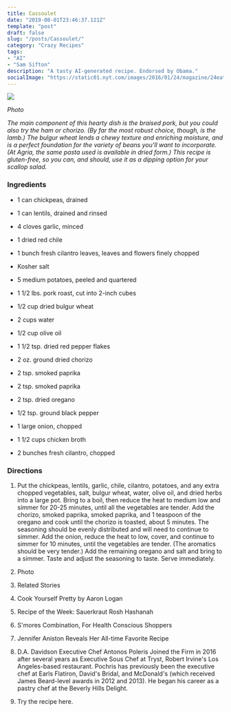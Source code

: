 ```yaml
---
title: Cassoulet
date: "2019-08-01T23:46:37.121Z"
template: "post"
draft: false
slug: "/posts/Cassoulet/"
category: "Crazy Recipes"
tags:
- "AI"
- "Sam Sifton"
description: "A tasty AI-generated recipe. Endorsed by Obama."
socialImage: "https://static01.nyt.com/images/2016/01/24/magazine/24eat/24mag-24eat-t_CA1-superJumbo.jpg"
---
```


![](https://static01.nyt.com/images/2016/01/24/magazine/24eat/24mag-24eat-t_CA1-superJumbo.jpg)

*Photo*

*The main component of this hearty dish is the braised pork, but you could also try the ham or chorizo. (By far the most robust choice, though, is the lamb.) The bulgur wheat lends a chewy texture and enriching moisture, and is a perfect foundation for the variety of beans you'll want to incorporate. (At Agria, the same pasta used is available in dried form.) This recipe is gluten-free, so you can, and should, use it as a dipping option for your scallop salad.*
### Ingredients

 *  1 can chickpeas, drained

 *  1 can lentils, drained and rinsed

 *  4 cloves garlic, minced

 *  1 dried red chile

 *  1 bunch fresh cilantro leaves, leaves and flowers finely chopped

 *  Kosher salt

 *  5 medium potatoes, peeled and quartered

 *  1 1/2 lbs. pork roast, cut into 2-inch cubes

 *  1/2 cup dried bulgur wheat

 *  2 cups water

 *  1/2 cup olive oil

 *  1 1/2 tsp. dried red pepper flakes

 *  2 oz. ground dried chorizo

 *  2 tsp. smoked paprika

 *  2 tsp. smoked paprika

 *  2 tsp. dried oregano

 *  1/2 tsp. ground black pepper

 *  1 large onion, chopped

 *  1 1/2 cups chicken broth

 *  2 bunches fresh cilantro, chopped
### Directions

1. Put the chickpeas, lentils, garlic, chile, cilantro, potatoes, and any extra chopped vegetables, salt, bulgur wheat, water, olive oil, and dried herbs into a large pot. Bring to a boil, then reduce the heat to medium low and simmer for 20-25 minutes, until all the vegetables are tender. Add the chorizo, smoked paprika, smoked paprika, and 1 teaspoon of the oregano and cook until the chorizo is toasted, about 5 minutes. The seasoning should be evenly distributed and will need to continue to simmer. Add the onion, reduce the heat to low, cover, and continue to simmer for 10 minutes, until the vegetables are tender. (The aromatics should be very tender.) Add the remaining oregano and salt and bring to a simmer. Taste and adjust the seasoning to taste. Serve immediately.

1. Photo

1. Related Stories

1. Cook Yourself Pretty by Aaron Logan

1. Recipe of the Week: Sauerkraut Rosh Hashanah

1. S'mores Combination, For Health Conscious Shoppers

1. Jennifer Aniston Reveals Her All-time Favorite Recipe

1. D.A. Davidson Executive Chef Antonos Poleris Joined the Firm in 2016 after several years as Executive Sous Chef at Tryst, Robert Irvine's Los Angeles-based restaurant. Pochris has previously been the executive chef at Earls Flatiron, David's Bridal, and McDonald's (which received James Beard-level awards in 2012 and 2013). He began his career as a pastry chef at the Beverly Hills Delight.

1. Try the recipe here.

